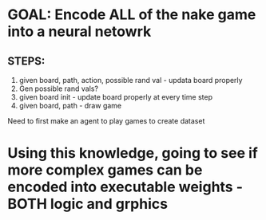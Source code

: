 # GOAL: Encode ALL of the nake game into a neural netowrk
## STEPS:
1. given board, path, action, possible rand val - updata board properly
2. Gen possible rand vals?
3. given board init - update board properly at every time step
4. given board, path - draw game

Need to first make an agent to play games to create dataset


# Using this knowledge, going to see if more complex games can be encoded into executable weights - BOTH logic and grphics

